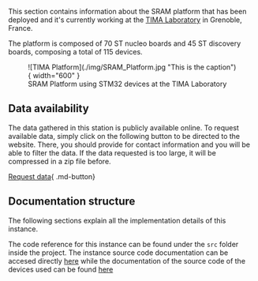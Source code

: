 This section contains information about the SRAM platform that has been deployed and it's currently working at the [TIMA Laboratory](https://tima.univ-grenoble-alpes.fr/) in Grenoble, France. 

The platform is composed of 70 ST nucleo boards and 45 ST discovery boards, composing a total of 115 devices.

<figure markdown>
  ![TIMA Platform](./img/SRAM_Platform.jpg "This is the caption"){ width="600" }
  <figcaption>SRAM Platform using STM32 devices at the TIMA Laboratory</figcaption>
</figure>

## Data availability

The data gathered in this station is publicly available online. To request available data, simply click on the following button to be directed to the website. There, you should provide for contact information and you will be able to filter the data. If the data requested is too large, it will be compressed in a zip file before.

[Request data](https://puf4iot.univ-grenoble-alpes.fr){ .md-button}

## Documentation structure

The following sections explain all the implementation details of this instance.

The code reference for this instance can be found under the `src` folder inside the project. The instance source code documentation can be accesed directly [here](./tima_api.md) while the documentation of the source code of the devices used can be found [here](./device_api.md)
